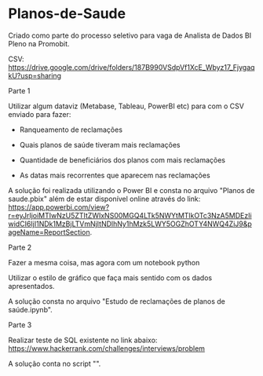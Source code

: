 # Planos-de-Saude

Criado como parte do processo seletivo para vaga de Analista de Dados BI Pleno na Promobit.

CSV: https://drive.google.com/drive/folders/187B990VSdpVf1XcE_Wbyz17_FjygaqkU?usp=sharing

Parte 1

Utilizar algum dataviz (Metabase, Tableau, PowerBI etc) para com o CSV enviado para fazer:

- Ranqueamento de reclamações

- Quais planos de saúde tiveram mais reclamações

- Quantidade de beneficiários dos planos com mais reclamações

- As datas mais recorrentes que aparecem nas reclamações

A solução foi realizada utilizando o Power BI e consta no arquivo "Planos de saude.pbix" além de estar disponível online através do link: https://app.powerbi.com/view?r=eyJrIjoiMTIwNzU5ZTItZWIxNS00MGQ4LTk5NWYtMTlkOTc3NzA5MDEzIiwidCI6IjI1NDk1MzBjLTVmNjItNDlhNy1hMzk5LWY5OGZhOTY4NWQ4ZiJ9&pageName=ReportSection.


Parte 2

Fazer a mesma coisa, mas agora com um notebook python

Utilizar o estilo de gráfico que faça mais sentido com os dados apresentados.

A solução consta no arquivo "Estudo de reclamações de planos de saúde.ipynb".


Parte 3

Realizar teste de SQL existente no link abaixo:
https://www.hackerrank.com/challenges/interviews/problem

A solução conta no script "".
